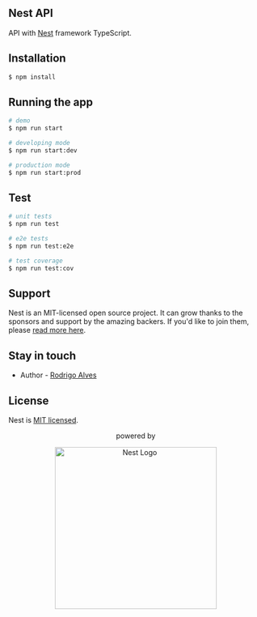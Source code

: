 ## Nest API

API with [Nest](https://github.com/nestjs/nest) framework TypeScript.

## Installation

```bash
$ npm install
```

## Running the app

```bash
# demo
$ npm run start

# developing mode
$ npm run start:dev

# production mode
$ npm run start:prod
```

## Test

```bash
# unit tests
$ npm run test

# e2e tests
$ npm run test:e2e

# test coverage
$ npm run test:cov
```

## Support

Nest is an MIT-licensed open source project. It can grow thanks to the sponsors and support by the amazing backers. If you'd like to join them, please [read more here](https://docs.nestjs.com/support).

## Stay in touch

- Author - [Rodrigo Alves](https://profalves.github.io/pessoal)

## License

Nest is [MIT licensed](LICENSE).

<p align="center">powered by</p>

<p align="center">
  <a href="http://nestjs.com/" target="blank"><img src="https://nestjs.com/img/logo_text.svg" width="320" alt="Nest Logo" /></a>
</p>
